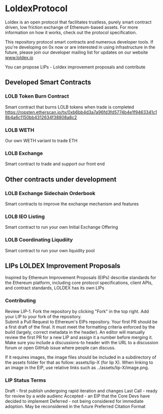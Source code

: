 # LoldexProtocol

Loldex is an open protocol that facilitates trustless, purely smart contract driven, low friction exchange of Ethereum-based assets. 
For more information on how it works, check out the protocol specification.

This repository protocol smart contracts and numerous developer tools. If you're developing on 0x now or are interested in using infrastructure in the future, 
please join our developer mailing list for updates on our website www.loldex.io

You can propose LIPs - Loldex improvement proposals and contribute 

## Developed Smart Contracts 

### LOLB Token Burn Contract
Smart contract that burns LOLB tokens when trade is completed
https://ropsten.etherscan.io/tx/0xb6bb4d3a7a96fd3fd5774b4e1f9463341c18b4a6c1150bb4312634f38808a8c2
### LOLB WETH 
Our own WETH variant to trade ETH
### LOLB Exchange 
Smart contract to trade and support our front end 

## Other contracts under development

### LOLB Exchange Sidechain Orderbook 
Smart contracts to improve the exchange mechanism and features 
### LOLB IEO Listing  
Smart contract to run your own Initial Exchange Offering
### LOLB Coordinating Liqudiity
Smart contract to run your own liquidity pool

## LIPs LOLDEX Improvement Proposals

Inspired by Ethereum Improvement Proposals (EIPs) describe standards for the Ethereum platform, including core protocol specifications, client APIs, and contract standards, LOLDEX has its own LIPs 
 

### Contributing

Review LIP-1.
Fork the repository by clicking "Fork" in the top right.
Add your LIP to your fork of the repository.  
Submit a Pull Request to Ethereum's EIPs repository.
Your first PR should be a first draft of the final. It must meet the formatting criteria enforced by the build (largely, correct metadata in the header). An editor will manually review the first PR for a new LIP and assign it a number before merging it. Make sure you include a discussions-to header with the URL to a discussion forum or open GitHub issue where people can discuss.

If it requires images, the image files should be included in a subdirectory of the assets folder for that as follow: assets/lip-X (for lip X). When linking to an image in the EIP, use relative links such as ../assets/lip-X/image.png.


### LIP Status Terms

Draft - first publish undergoing rapid iteration and changes
Last Call - ready for review by a wide audienc
Accepted - an EIP that the Core Devs have decided to implement 
Deferred - not being considered for immediate adoption. May be reconsidered in the future 
Preferred Citation Format
